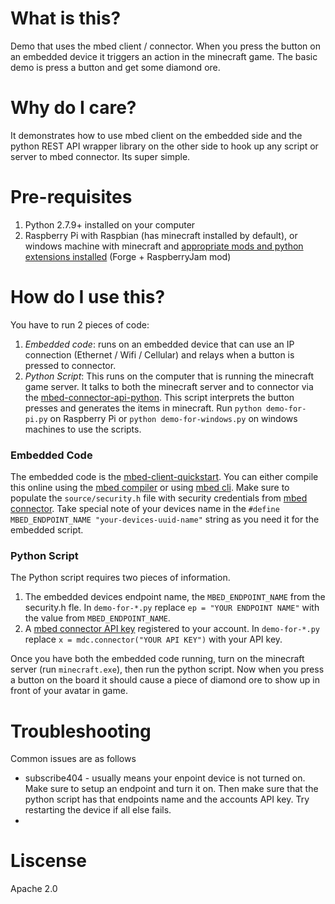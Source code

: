 # What is this?
Demo that uses the mbed client / connector. When you press the button on an embedded device it triggers an action in the minecraft game. The basic demo is press a button and get some diamond ore.

# Why do I care?
It demonstrates how to use mbed client on the embedded side and the python REST API wrapper library on the other side to hook up any script or server to mbed connector. Its super simple.

# Pre-requisites
1. Python 2.7.9+ installed on your computer
2. Raspberry Pi with Raspbian (has minecraft installed by default), or windows machine with minecraft and [appropriate mods and python extensions installed](http://www.instructables.com/id/Python-coding-for-Minecraft/) (Forge + RaspberryJam mod)

# How do I use this?
You have to run 2 pieces of code: 

1. *Embedded code*: runs on an embedded device that can use an IP connection  (Ethernet / Wifi / Cellular) and relays when a button is pressed to connector.
2. *Python Script*: This runs on the computer that is running the minecraft game server. It talks to both the minecraft server and to connector via the [mbed-connector-api-python](https://github.com/armmbed/mbed-connector-api-python). This script interprets the button presses and generates the items in minecraft. Run `python demo-for-pi.py` on Raspberry Pi or `python demo-for-windows.py` on windows machines to use the scripts. 

### Embedded Code
The embedded code is the [mbed-client-quickstart](https://github.com/armmbed/mbed-client-quickstart). You can either compile this online using the [mbed compiler](developer.mbed.org/compiler) or using [mbed cli](https://github.com/armmbed/mbed-cli). Make sure to populate the `source/security.h` file with security credentials from [mbed connector](https://connector.mbed.com/#credentials). Take special note of your devices name in the `#define MBED_ENDPOINT_NAME "your-devices-uuid-name"` string as you need it for the embedded script. 

### Python Script
The Python script requires two pieces of information. 
1. The embedded devices endpoint name, the `MBED_ENDPOINT_NAME` from the security.h fle. In `demo-for-*.py` replace `ep = "YOUR ENDPOINT NAME"` with the value from `MBED_ENDPOINT_NAME`.
2. A [mbed connector API key](https://connector.mbed.com/#accesskeys) registered to your account. In `demo-for-*.py` replace `x = mdc.connector("YOUR API KEY")` with your API key. 

Once you have both the embedded code running, turn on the minecraft server (run `minecraft.exe`), then run the python script. Now when you press a button on the board it should cause a piece of diamond ore to show up in front of your avatar in game. 

# Troubleshooting
Common issues are as follows
* subscribe404 - usually means your enpoint device is not turned on. Make sure to setup an endpoint and turn it on. Then make sure that the python script has that endpoints name and the accounts API key. Try restarting the device if all else fails. 
* 

# Liscense
Apache 2.0

